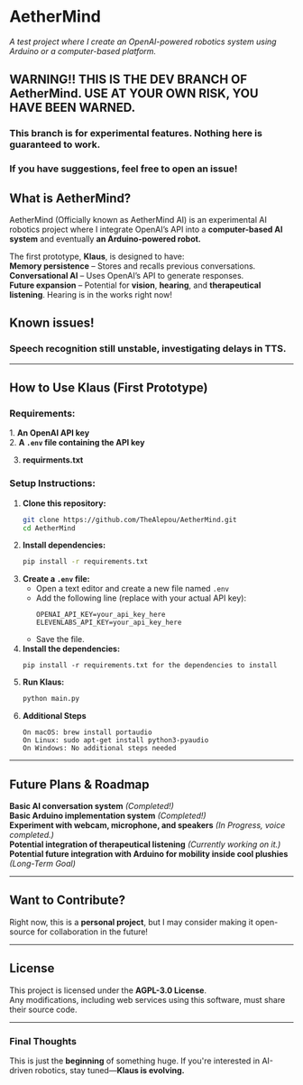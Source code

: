 # **AetherMind**   
*A test project where I create an OpenAI-powered robotics system using Arduino or a computer-based platform.*  

## WARNING!! THIS IS THE DEV BRANCH OF **AetherMind**. USE AT YOUR OWN RISK, YOU HAVE BEEN WARNED.
### This branch is for experimental features. Nothing here is guaranteed to work.
### If you have suggestions, feel free to open an issue!

## **What is AetherMind?**  
AetherMind (Officially known as AetherMind AI) is an experimental AI robotics project where I integrate OpenAI’s API into a **computer-based AI system** and eventually **an Arduino-powered robot.**  

The first prototype, **Klaus**, is designed to have:  
**Memory persistence** – Stores and recalls previous conversations.  
**Conversational AI** – Uses OpenAI’s API to generate responses.  
**Future expansion** – Potential for **vision**, **hearing**, and **therapeutical listening**. Hearing is in the works right now!  

## Known issues!
### Speech recognition still unstable, investigating delays in TTS.

---

## **How to Use Klaus (First Prototype)**  
### **Requirements:**  
1️. **An OpenAI API key**  
2️. **A `.env` file containing the API key**  

3. **requirments.txt**  

### **Setup Instructions:**  
1. **Clone this repository:**  
   ```bash
   git clone https://github.com/TheAlepou/AetherMind.git
   cd AetherMind
   ```  
2. **Install dependencies:**  
   ```bash
   pip install -r requirements.txt
   ```  
3. **Create a `.env` file:**  
   - Open a text editor and create a new file named `.env`  
   - Add the following line (replace with your actual API key):  
     ```
     OPENAI_API_KEY=your_api_key_here
     ELEVENLABS_API_KEY=your_api_key_here
     ```  
   - Save the file.
4. **Install the dependencies:**
   ```run 
   pip install -r requirements.txt for the dependencies to install
   ```
5. **Run Klaus:**  
   ```bash
   python main.py
6. **Additional Steps**
   ```  
   On macOS: brew install portaudio
   On Linux: sudo apt-get install python3-pyaudio
   On Windows: No additional steps needed

   ```  

---

## **Future Plans & Roadmap**  
**Basic AI conversation system** *(Completed!)*  
**Basic Arduino implementation system** *(Completed!)*   
**Experiment with webcam, microphone, and speakers** *(In Progress, voice completed.)*  
**Potential integration of therapeutical listening** *(Currently working on it.)*  
**Potential future integration with Arduino for mobility inside cool plushies** *(Long-Term Goal)*  

---

## **Want to Contribute?**  
Right now, this is a **personal project**, but I may consider making it open-source for collaboration in the future!  

---

## License
This project is licensed under the **AGPL-3.0 License**.  
Any modifications, including web services using this software, must share their source code.

---

### **Final Thoughts**  
This is just the **beginning** of something huge. If you're interested in AI-driven robotics, stay tuned—**Klaus is evolving.**
